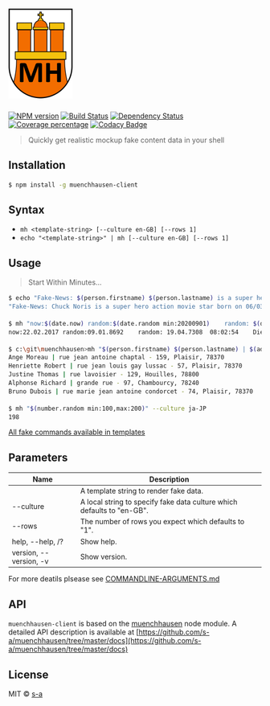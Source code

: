 # [![module logo][module-logo-path]][module-logo-url]

[module-logo-path]: /resources/logo-sm.png
[module-logo-url]: /README.md

[![NPM version][npm-image]][npm-url] 
[![Build Status][travis-image]][travis-url] 
[![Dependency Status][daviddm-image]][daviddm-url] 
[![Coverage percentage][coveralls-image]][coveralls-url] [![Codacy Badge](https://api.codacy.com/project/badge/Grade/e795c94f6f1e4e9fa5e4d6e080b198b5)](https://www.codacy.com/app/stephanahlf/muenchhausen-client?utm_source=github.com&amp;utm_medium=referral&amp;utm_content=s-a/muenchhausen-client&amp;utm_campaign=Badge_Grade)

> Quickly get realistic mockup fake content data in your shell

## Installation

```sh
$ npm install -g muenchhausen-client
```

## Syntax

- `mh <template-string> [--culture en-GB] [--rows 1]`
- `echo "<template-string>" | mh [--culture en-GB] [--rows 1]`

## Usage

> Start Within Minutes...

```sh
$ echo "Fake-News: $(person.firstname) $(person.lastname) is a super hero action movie star born on $(date.future)" | mh
"Fake-News: Chuck Noris is a super hero action movie star born on 06/03/3513"

$ mh "now:$(date.now) random:$(date.random min:20200901)	random:	$(date.random)	$(time.now)	$(date.weekday)" --culture de-DE
now:22.02.2017 random:09.01.8692	random:	19.04.7308	08:02:54	Dienstag

$ c:\git\muenchhausen>mh "$(person.firstname) $(person.lastname) | $(address.random)$(address.street) - $(address.number), $(address.city), $(address.postcode)" --rows 5 --culture fr-FR
Ange Moreau | rue jean antoine chaptal - 159, Plaisir, 78370
Henriette Robert | rue jean louis gay lussac - 57, Plaisir, 78370
Justine Thomas | rue lavoisier - 129, Houilles, 78800
Alphonse Richard | grande rue - 97, Chambourcy, 78240
Bruno Dubois | rue marie jean antoine condorcet - 74, Plaisir, 78370

$ mh "$(number.random min:100,max:200)" --culture ja-JP
198
```

[All fake commands available in templates](https://github.com/s-a/muenchhausen/tree/master/docs)


## Parameters

|Name|Description|
|----|-----------|
|<template-string>|A template string to render fake data.|
|--culture|A local string to specify fake data culture which defaults to "en-GB".|
|--rows|The number of rows you expect which defaults to "1".|
|help, --help, /? |Show help.|
|version, --version, -v|Show version.|

For more deatils plsease see [COMMANDLINE-ARGUMENTS.md](COMMANDLINE-ARGUMENTS.md)

## API

 `muenchhausen-client` is based on the [muenchhausen](https://github.com/s-a/muenchhausen) node module. A detailed API description is available at [https://github.com/s-a/muenchhausen/tree/master/docs](https://github.com/s-a/muenchhausen/tree/master/docs)
 
## License

MIT © [s-a](https://github.com/s-a)

[npm-image]: https://badge.fury.io/js/muenchhausen-client.svg
[npm-url]: https://npmjs.org/package/muenchhausen-client
[travis-image]: https://travis-ci.org/s-a/muenchhausen-client.svg?branch=master
[travis-url]: https://travis-ci.org/s-a/muenchhausen-client
[daviddm-image]: https://david-dm.org/s-a/muenchhausen-client.svg?theme=shields.io
[daviddm-url]: https://david-dm.org/s-a/muenchhausen-client
[coveralls-image]: https://coveralls.io/repos/s-a/muenchhausen-client/badge.svg
[coveralls-url]: https://coveralls.io/r/s-a/muenchhausen-client
